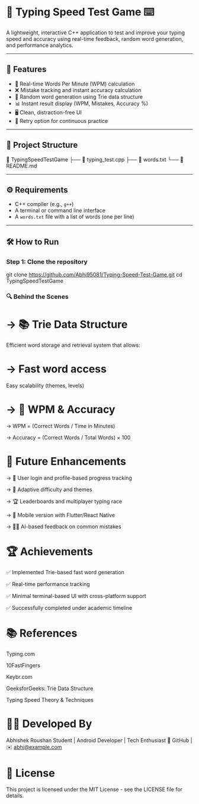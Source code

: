 # 🧠 Typing Speed Test Game ⌨️

A lightweight, interactive C++ application to test and improve your typing speed and accuracy using real-time feedback, random word generation, and performance analytics.

---

## 🚀 Features

- 📝 Real-time Words Per Minute (WPM) calculation  
- ❌ Mistake tracking and instant accuracy calculation  
- 🔁 Random word generation using Trie data structure  
- 📊 Instant result display (WPM, Mistakes, Accuracy %)  
- 🖥️ Clean, distraction-free UI  
- 🔁 Retry option for continuous practice  

---

## 📂 Project Structure

📁 TypingSpeedTestGame
├── 📄 typing_test.cpp
├── 📄 words.txt
└── 📄 README.md


---

## ⚙️ Requirements

- C++ compiler (e.g., `g++`)  
- A terminal or command line interface  
- A `words.txt` file with a list of words (one per line)  

---

## 🛠️ How to Run

### Step 1: Clone the repository

git clone https://github.com/Abhi95081/Typing-Speed-Test-Game.git
cd TypingSpeedTestGame

### 🔍 Behind the Scenes
 # -> 📚 Trie Data Structure
Efficient word storage and retrieval system that allows:

# -> Fast word access

Easy scalability (themes, levels)

# -> 📏 WPM & Accuracy
 -> WPM = (Correct Words / Time in Minutes)

-> Accuracy = (Correct Words / Total Words) × 100

# 🧪 Future Enhancements
-> 🔐 User login and profile-based progress tracking

-> 🧠 Adaptive difficulty and themes

-> 🏆 Leaderboards and multiplayer typing race

-> 📱 Mobile version with Flutter/React Native

-> 🧑‍🏫 AI-based feedback on common mistakes

# 🏆 Achievements
✅ Implemented Trie-based fast word generation

✅ Real-time performance tracking

✅ Minimal terminal-based UI with cross-platform support

✅ Successfully completed under academic timeline

# 📚 References
Typing.com

10FastFingers

Keybr.com

GeeksforGeeks: Trie Data Structure

Typing Speed Theory & Techniques

# 👨‍💻 Developed By
Abhishek Roushan
Student | Android Developer | Tech Enthusiast
🔗 GitHub | ✉️ abhi@example.com

# 📄 License
This project is licensed under the MIT License - see the LICENSE file for details.
